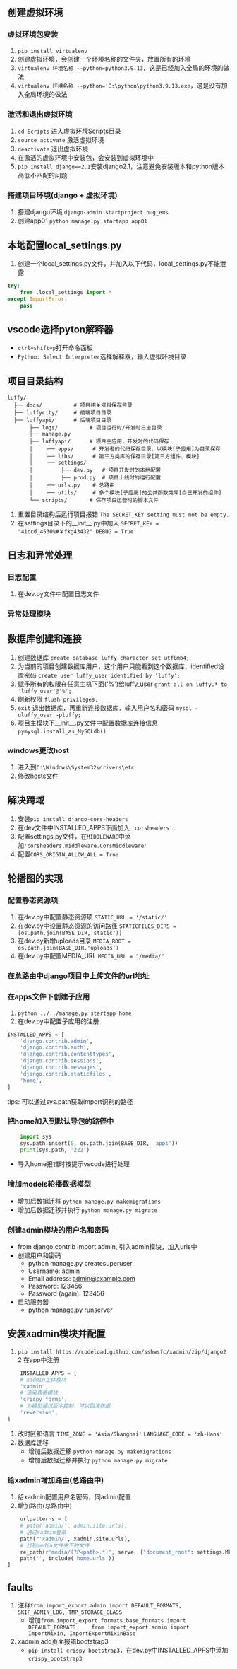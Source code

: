 ## 创建虚拟环境
### 虚拟环境包安装
1. `pip install virtualenv`
2. 创建虚拟环境，会创建一个环境名称的文件夹，放置所有的环境
3. `virtualenv 环境名称 --python=python3.9.13`，这是已经加入全局的环境的做法
4. `virtualenv 环境名称 --python='E:\python\python3.9.13.exe`，这是没有加入全局环境的做法

### 激活和退出虚拟环境
1. `cd Scripts` 进入虚拟环境Scripts目录
2. `source activate` 激活虚拟环境
3. `deactivate` 退出虚拟环境
4. 在激活的虚拟环境中安装包，会安装到虚拟环境中
5. `pip install django==2.1`安装django2.1，注意避免安装版本和python版本高低不匹配的问题

### 搭建项目环境(django + 虚拟环境)
1. 搭建django环境 `django-admin startproject bug_ems`
2. 创建app01 `python manage.py startapp app01`

## 本地配置local_settings.py
1. 创建一个local_settings.py文件，并加入以下代码，local_settings.py不能泄露
```python
try:
    from .local_settings import *
except ImportError:
    pass
```

## vscode选择pyton解释器
* `ctrl+shift+p`打开命令面板
* `Python: Select Interpreter`选择解释器，输入虚拟环境目录


## 项目目录结构
```
luffy/
  ├── docs/          # 项目相关资料保存目录
  ├── luffycity/     # 前端项目目录
  ├── luffyapi/      # 后端项目目录
       ├── logs/          # 项目运行时/开发时日志目录
       ├── manage.py
       ├── luffyapi/      # 项目主应用，开发时的代码保存
       │    ├── apps/      # 开发者的代码保存目录，以模块[子应用]为目录保存
       │    ├── libs/      # 第三方类库的保存目录[第三方组件、模块]
       │    ├── settings/
       │         ├── dev.py   # 项目开发时的本地配置
       │         ├── prod.py  # 项目上线时的运行配置
       │    ├── urls.py    # 总路由
       │    ├── utils/     # 多个模块[子应用]的公共函数类库[自己开发的组件]
       └── scripts/       # 保存项目运营时的脚本文件
```
1. 重置目录结构后运行项目报错 `The SECRET_KEY setting must not be empty.`
2. 在settings目录下的__init__.py中加入 `SECRET_KEY = "41ccd_4530%#￥fkg43432" DEBUG = True`

## 日志和异常处理
### 日志配置
1. 在dev.py文件中配置日志文件

### 异常处理模块

## 数据库创建和连接
1. 创建数据库 `create database luffy character set utf8mb4;`
2. 为当前的项目创建数据库用户，这个用户只能看到这个数据库，identified设置密码 `create user luffy_user identified by 'luffy';`
3. 赋予所有的权限在任意主机下面('%')给luffy_user `grant all on luffy.* to 'luffy_user'@'%';`
4. 刷新权限 `flush privileges;`
5. `exit` 退出数据库，再重新连接数据库，输入用户名和密码 `mysql -uluffy_user -pluffy;`
6. 项目主模块下__init__.py文件中配置数据库连接信息 `pymysql.install_as_MySQLdb()`

### windows更改host
1. 进入到`C:\Windows\System32\drivers\etc`
2. 修改hosts文件

## 解决跨域
1. 安装`pip install django-cors-headers`
2. 在dev文件中INSTALLED_APPS下面加入 `'corsheaders',`
3. 配置settings.py文件，在`MIDDLEWARE`中添加`'corsheaders.middleware.CorsMiddleware'`
4. 配置`CORS_ORIGIN_ALLOW_ALL = True`

## 轮播图的实现
### 配置静态资源项
1. 在dev.py中配置静态资源项 `STATIC_URL = '/static/'`
2. 在dev.py中设置静态资源的访问路径 `STATICFILES_DIRS = [os.path.join(BASE_DIR,'static')]`
3. 在dev.py新增uploads目录 `MEDIA_ROOT = os.path.join(BASE_DIR,'uploads')`
4. 在dev.py中配置MEDIA_URL `MEDIA_URL = "/media/"`

### 在总路由中django项目中上传文件的url地址
### 在apps文件下创建子应用
1. `python ../../manage.py startapp home`
2. 在dev.py中配置子应用的注册
``` python
INSTALLED_APPS = [
    'django.contrib.admin',
    'django.contrib.auth',
    'django.contrib.contenttypes',
    'django.contrib.sessions',
    'django.contrib.messages',
    'django.contrib.staticfiles',
    'home',
]
```

tips: 可以通过sys.path获取import识别的路径

### 把home加入到默认导包的路径中
```python
    import sys
    sys.path.insert(0, os.path.join(BASE_DIR, 'apps'))
    print(sys.path, '222')
```
* 导入home报错时按提示vscode进行处理

### 增加models轮播数据模型
* 增加后数据迁移 `python manage.py makemigrations`
* 增加后数据迁移并执行 `python manage.py migrate`

### 创建admin模块的用户名和密码
* from django.contrib import admin, 引入admin模块，加入urls中
* 创建用户和密码
    * python manage.py createsuperuser
    * Username: admin
    * Email address: admin@example.com
    * Password: 123456
    * Password (again): 123456
* 启动服务器
    * python manage.py runserver

## 安装xadmin模块并配置
1. `pip install https://codeload.github.com/sshwsfc/xadmin/zip/django2`
2 在app中注册
```python
    INSTALLED_APPS = [
    # xadmin主体模块
    'xadmin',
    # 渲染表格模块
    'crispy_forms',
    # 为模型通过版本控制，可以回滚数据
    'reversion',
]
```
1. 改时区和语言 `TIME_ZONE = 'Asia/Shanghai'` `LANGUAGE_CODE = 'zh-Hans'`
2. 数据库迁移
   * 增加后数据迁移 `python manage.py makemigrations`
   * 增加后数据迁移并执行 `python manage.py migrate`

### 给xadmin增加路由(总路由中)
1. 给xadmin配置用户名密码，同admin配置
2. 增加路由(总路由中)
```python
    urlpatterns = [
    # path('admin/', admin.site.urls),
    # 通过xadmin登录
    path(r'xadmin/', xadmin.site.urls),
    # 找到media文件夹下的文件
    re_path(r'media/(?P<path>.*)', serve, {"document_root": settings.MEDIA_ROOT }),
    path('', include('home.urls'))
]
```


## faults
1. 注释`from import_export.admin import DEFAULT_FORMATS, SKIP_ADMIN_LOG, TMP_STORAGE_CLASS`
   * 增加`from import_export.formats.base_formats import DEFAULT_FORMATS     from import_export.admin import ImportMixin, ImportExportMixinBase`
2. xadmin add页面报错bootstrap3
   * `pip install crispy-bootstrap3`，在dev.py中INSTALLED_APPS中添加`crispy_bootstrap3`